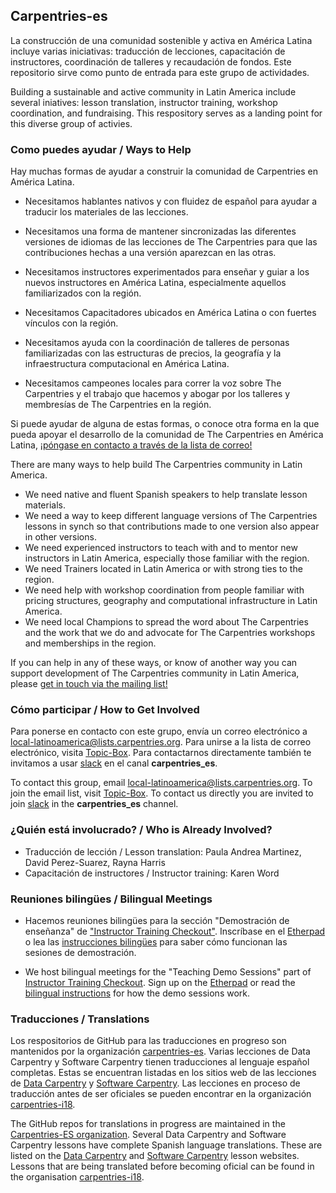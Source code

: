 ## Carpentries-es

La construcción de una comunidad sostenible y activa en América Latina incluye varias iniciativas: traducción de lecciones, capacitación de instructores, coordinación de talleres y recaudación de fondos. Este repositorio sirve como punto de entrada para este grupo de actividades.

Building a sustainable and active community in Latin America include several iniatives: lesson translation, instructor training, workshop coordination, and fundraising. This respository serves as a landing point for this diverse group of activies.  

### Como puedes ayudar / Ways to Help

Hay muchas formas de ayudar a construir la comunidad de Carpentries en América Latina.

- Necesitamos hablantes nativos y con fluidez de español para ayudar a traducir los materiales de las lecciones.

- Necesitamos una forma de mantener sincronizadas las diferentes versiones de idiomas de las lecciones de The Carpentries para que las contribuciones hechas a una versión aparezcan en las otras.

- Necesitamos instructores experimentados para enseñar y guiar a los nuevos instructores en América Latina, especialmente aquellos familiarizados con la región.

- Necesitamos Capacitadores ubicados en América Latina o con fuertes vínculos con la región.

- Necesitamos ayuda con la coordinación de talleres de personas familiarizadas con las estructuras de precios, la geografía y la infraestructura computacional en América Latina.

- Necesitamos campeones locales para correr la voz sobre The Carpentries y el trabajo que hacemos y abogar por los talleres y membresías de The Carpentries en la región.

Si puede ayudar de alguna de estas formas, o conoce otra forma en la que pueda apoyar el desarrollo de la comunidad de The Carpentries en América Latina, [¡póngase en contacto a través de la lista de correo!](mailto:local-latinoamerica@lists.carpentries.org)

There are many ways to help build The Carpentries community in Latin America. 

- We need native and fluent Spanish speakers to help translate lesson materials. 
- We need a way to keep different language versions of The Carpentries lessons in synch so that contributions made to one version also appear in other versions. 
- We need experienced instructors to teach with and to mentor new instructors in Latin America, especially those familiar with the region.
- We need Trainers located in Latin America or with strong ties to the region. 
- We need help with workshop coordination from people familiar with pricing structures, geography and computational infrastructure in Latin America. 
- We need local Champions to spread the word about The Carpentries and the work that we do and advocate for The Carpentries workshops and memberships in the region.

If you can help in any of these ways, or know of another way you can support development of The Carpentries community in Latin America, please [get in touch via the mailing list!](mailto:local-latinoamerica@lists.carpentries.org) 

### Cómo participar / How to Get Involved

Para ponerse en contacto con este grupo, envía un correo electrónico a [local-latinoamerica@lists.carpentries.org](mailto:local-latinoamerica@lists.carpentries.org). Para unirse a la lista de correo electrónico, visita [Topic-Box](https://carpentries.topicbox.com/groups/local-latinoamerica). Para contactarnos directamente también te invitamos a usar [slack](https://slack-invite.carpentries.org/) en el canal **carpentries_es**.

To contact this group, email [local-latinoamerica@lists.carpentries.org](mailto:local-latinoamerica@lists.carpentries.org). To join the email list, visit [Topic-Box](https://carpentries.topicbox.com/groups/local-latinoamerica). To contact us directly you are invited to join [slack](https://slack-invite.carpentries.org/) in the **carpentries_es** channel.

### ¿Quién está involucrado? / Who is Already Involved? 

- Traducción de lección / Lesson translation: Paula Andrea Martinez, David Perez-Suarez, Rayna Harris
- Capacitación de instructores / Instructor training: Karen Word

### Reuniones bilingües / Bilingual Meetings 

- Hacemos reuniones bilingües para la sección "Demostración de enseñanza" de ["Instructor Training Checkout"](https://carpentries.github.io/instructor-training/checkout/). Inscríbase en el [Etherpad](https://pad.carpentries.org/teaching-demos) o lea las [instrucciones bilingües](https://github.com/carpentries/latinoamerica/blob/main/traducciones/demo.md) para saber cómo funcionan las sesiones de demostración.

- We host bilingual meetings for the "Teaching Demo Sessions"  part of [Instructor Training Checkout](https://carpentries.github.io/instructor-training/checkout/).
Sign up on the [Etherpad](https://pad.carpentries.org/teaching-demos) or read the [bilingual instructions](https://github.com/carpentries/latinoamerica/blob/main/traducciones/demo.md) for how the demo sessions work. 

### Traducciones / Translations

Los respositorios de GitHub para las traducciones en progreso son mantenidos por la organización [carpentries-es](https://github.com/Carpentries-ES). Varias lecciones de Data Carpentry y Software Carpentry tienen traducciones al lenguaje español completas. Estas se encuentran listadas en los sitios web de las lecciones de [Data Carpentry](https://datacarpentry.org/lessons/) y [Software Carpentry](https://software-carpentry.org/lessons). Las lecciones en proceso de traducción antes de ser oficiales se pueden encontrar en la organización [carpentries-i18](https://github.com/carpentries-i18n).

The GitHub repos for translations in progress are maintained in the [Carpentries-ES organization](https://github.com/Carpentries-ES). Several Data Carpentry and Software Carpentry lessons have complete Spanish language translations.  These are listed on the [Data Carpentry](https://datacarpentry.org/lessons/) and [Software Carpentry](https://software-carpentry.org/lessons) lesson websites. Lessons that are being translated before becoming oficial can be found in the organisation [carpentries-i18](https://github.com/carpentries-i18n).

